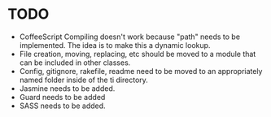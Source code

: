 # TODO
  
* CoffeeScript Compiling doesn't work because "path" needs to be implemented. The idea is to make this a dynamic lookup.
* File creation, moving, replacing, etc should be moved to a module that can be included in other classes.
* Config, gitignore, rakefile, readme need to be moved to an appropriately named folder inside of the ti directory.
* Jasmine needs to be added.
* Guard needs to be added
* SASS needs to be added.
